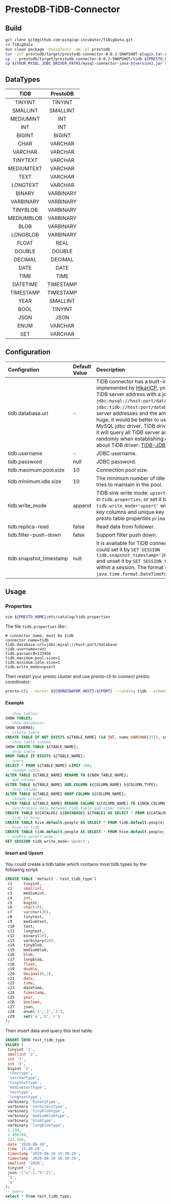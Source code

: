 # PrestoDB-TiDB-Connector

## Build

```bash
git clone git@github.com:pingcap-incubator/TiBigData.git
cd TiBigData
mvn clean package -DskipTests -am -pl prestodb
tar -zxf prestodb/target/prestodb-connector-0.0.2-SNAPSHOT-plugin.tar.gz -C prestodb/target
cp -r prestodb/target/prestodb-connector-0.0.2-SNAPSHOT/tidb ${PRESTO_HOME}/plugin
cp ${YOUR_MYSQL_JDBC_DRIVER_PATH}/mysql-connector-java-${version}.jar ${PRESTO_HOME}/plugin/tidb
```

## DataTypes

|    TiDB    | PrestoDB  |
| :--------: | :-------: |
|  TINYINT   |  TINYINT  |
|  SMALLINT  | SMALLINT  |
| MEDIUMINT  |    INT    |
|    INT     |    INT    |
|   BIGINT   |  BIGINT   |
|    CHAR    |  VARCHAR  |
|  VARCHAR   |  VARCHAR  |
|  TINYTEXT  |  VARCHAR  |
| MEDIUMTEXT |  VARCHAR  |
|    TEXT    |  VARCHAR  |
|  LONGTEXT  |  VARCHAR  |
|   BINARY   | VARBINARY |
| VARBINARY  | VARBINARY |
|  TINYBLOB  | VARBINARY |
| MEDIUMBLOB | VARBINARY |
|    BLOB    | VARBINARY |
|  LONGBLOB  | VARBINARY |
|   FLOAT    |   REAL    |
|   DOUBLE   |  DOUBLE   |
|  DECIMAL   |  DECIMAL  |
|    DATE    |   DATE    |
|    TIME    |   TIME    |
|  DATETIME  | TIMESTAMP |
| TIMESTAMP  | TIMESTAMP |
|    YEAR    | SMALLINT  |
|    BOOL    |  TINYINT  |
|    JSON    |   JSON    |
|    ENUM    |  VARCHAR  |
|    SET     |  VARCHAR  |

## Configuration

| Configration            | Default Value | Description                                                  |
| :---------------------- | :------------ | :----------------------------------------------------------- |
| tidb.database.url       | -             | TiDB connector has a built-in JDBC connection pool implemented by [HikariCP](https://github.com/brettwooldridge/HikariCP), you should provide your own TiDB server address with a jdbc url format:  `jdbc:mysql://host:port/database` or `jdbc:tidb://host:port/database`. If you have multiple TiDB server addresses and the amount of data to be inserted is huge, it would be better to use TiDB jdbc driver rather then MySQL jdbc driver. TiDB driver is a load-balancing driver, it will query all TiDB server addresses and pick one randomly when establishing connections. More details about TiDB driver: [TiDB-JDBC](../jdbc/README.md).|
| tidb.username           | -             | JDBC username.                                               |
| tidb.password           | null          | JDBC password.                                               |
| tidb.maximum.pool.size  | 10            | Connection pool size.                                        |
| tidb.minimum.idle.size  | 10            | The minimum number of idle connections that HikariCP tries to maintain in the pool. |
| tidb.write_mode         | append        | TiDB sink write mode: `upsert` or `append`. You could config it in `tidb.properties`, or set it by `SET SESSION tidb.write_mode='upsert'` within a session. TiDB primary key columns and unique key columns will be mapped as presto table properties `primary_key` and `unique_key`. |
| tidb.replica-read       | false         | Read data from follower.                                     |
| tidb.filter-push-down   | false         | Support filter push down.                                    |
| tidb.snapshot_timestamp | null          | It is available for TiDB connector to read snapshot. You could set it by `SET SESSION tidb.snapshot_timestamp='2021-01-01T14:00:00+08:00'` and unset it by `SET SESSION tidb.snapshot_timestamp=''` within a session. The format of timestamp may refer to `java.time.format.DateTimeFormatter#ISO_ZONED_DATE_TIME`. |

## Usage

### Properties

```bash
vim ${PRESTO_HOME}/etc/catalog/tidb.properties
```

The file `tidb.properties` like :

```properties
# connector name, must be tidb
connector.name=tidb
tidb.database.url=jdbc:mysql://host:port/database
tidb.username=root
tidb.password=123456
tidb.maximum.pool.size=1
tidb.minimum.idle.size=1
tidb.write_mode=upsert
```

Then restart your presto cluster and use presto-cli to connect presto coordinator:

```bash
presto-cli --server ${COORDINATOR_HOST}:${PORT} --catalog tidb --schema ${TIDB_DATABASE} --user ${USERNAME}
```

#### Example

```sql
-- show tables
SHOW TABLES;
-- show databases
SHOW SCHEMAS;
-- create table
CREATE TABLE IF NOT EXISTS ${TABLE_NAME} (id INT, name VARCHAR(255), sex VARCHAR(255));
-- show table schema
SHOW CREATE TABLE ${TABLE_NAME};
-- drop table 
DROP TABLE IF EXISTS ${TABLE_NAME};
-- query
SELECT * FROM ${TABLE_NAME} LIMIT 100;
-- rename table
ALTER TABLE ${TABLE_NAME} RENAME TO ${NEW_TABLE_NAME};
-- add column
ALTER TABLE ${TABLE_NAME} ADD COLUMN ${COLUMN_NAME} ${COLUMN_TYPE};
-- drop column
ALTER TABLE ${TABLE_NAME} DROP COLUMN ${COLUMN_NAME};
-- rename column
ALTER TABLE ${TABLE_NAME} RENAME COLUMN ${COLUMN_NAME} TO ${NEW_COLUMN_NAME};
-- synchronize data between tidb table and other tables
CREATE TABLE ${CATALOG}.${DATABASE}.${TABLE} AS SELECT * FROM ${CATALOG}.${DATABASE}.${TABLE};
-- tidb to hive
CREATE TABLE hive.default.people AS SELECT * FROM tidb.default.people;
-- hive to tidb
CREATE TABLE tidb.default.people AS SELECT * FROM hive.default.people;
-- enable upsert mode
SET SESSION tidb.write_mode='upsert';
```
#### Insert and Upsert

You could create a tidb table which contains most tidb types by the following script.

```sql
CREATE TABLE `default`.`test_tidb_type`(
 c1     tinyint,
 c2     smallint,
 c3     mediumint,
 c4     int,
 c5     bigint,
 c6     char(10),
 c7     varchar(20),
 c8     tinytext,
 c9     mediumtext,
 c10    text,
 c11    longtext,
 c12    binary(20),
 c13    varbinary(20),
 c14    tinyblob,
 c15    mediumblob,
 c16    blob,
 c17    longblob,
 c18    float,
 c19    double,
 c20    decimal(6,3),
 c21    date,
 c22    time,
 c23    datetime,
 c24    timestamp,
 c25    year,
 c26    boolean,
 c27    json,
 c28    enum('1','2','3'),
 c29    set('a','b','c')
);
```

Then insert data and query this test table:

```sql
INSERT INTO test_tidb_type
VALUES (
 tinyint '1',
 smallint '2',
 int '3',
 int '4',
 bigint '5',
 'chartype',
 'varchartype',
 'tinytexttype',
 'mediumtexttype',
 'texttype',
 'longtexttype',
 varbinary 'binarytype',
 varbinary 'varbinarytype',
 varbinary 'tinyblobtype',
 varbinary 'mediumblobtype',
 varbinary 'blobtype',
 varbinary 'longblobtype',
 1.234,
 2.456789,
 123.456,
 date '2020-08-10',
 time '15:30:29',
 timestamp '2020-08-10 15:30:29',
 timestamp '2020-08-10 16:30:29',
 smallint '2020',
 tinyint '1',
 json '{"a":1,"b":2}',
 '1',
 'a'
);
-- query
select * from test_tidb_type;
```
